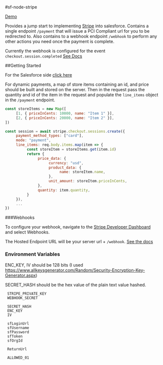 #sf-node-stripe

[Demo](https://github.com/effordDev/sf-node-stripe/assets/36901822/04e024cb-cf3e-4538-9b93-aabfef469398)

Provides a jump start to implementing [Stripe](https://stripe.com/docs/api) into salesforce. Contains a single endpoint ```/payment``` that will issue a PCI Compliant url for you to be redirected to. Also contains to a webhook endpoint ```/webhook``` to perform any other actions you need once the payment is complete.

Currently the webhook is configured for the event ```checkout.session.completed``` [See Docs](https://stripe.com/docs/api/events/types)

##Getting Started

For the Salesforce side [click here](https://github.com/effordDev/sf-stripe)

For dynamic payments, a map of store items containing an id, and price should be built and stored on the server. Then in the request pass the quantity and id of the item in the request and populate the ```line_items``` object in the ```/payment``` endpoint.

```js
const storeItems = new Map([
     [1, { priceInCents: 10000, name: "Item 1" }],
     [2, { priceInCents: 20000, name: "Item 2" }],
])

const session = await stripe.checkout.sessions.create({
     payment_method_types: ["card"],
     mode: "payment",
     line_items: req.body.items.map(item => {
          const storeItem = storeItems.get(item.id)
          return {
               price_data: {
                    currency: "usd",
                    product_data: {
                         name: storeItem.name,
                    },
                    unit_amount: storeItem.priceInCents,
               },
               quantity: item.quantity,
          }
     }),
     ...
})
```

###Webhooks

To configure your webhook, navigate to the [Stripe Developer Dashboard](https://dashboard.stripe.com/test/developers) and select Webhooks.

The Hosted Endpoint URL will be your server url + ```/webhook```. [See the docs](https://stripe.com/docs/api/webhook_endpoints)

### Environment Variables

ENC_KEY, IV should be 128 bits (I used https://www.allkeysgenerator.com/Random/Security-Encryption-Key-Generator.aspx)

SECRET_HASH should be the hex value of the plain text value hashed.

     STRIPE_PRIVATE_KEY
     WEBHOOK_SECRET

     SECRET_HASH
     ENC_KEY
     IV

     sfLoginUrl
     sfUsername
     sfPassword
     sfToken
     sfOrgId

     ReturnUrl

     ALLOWED_01
